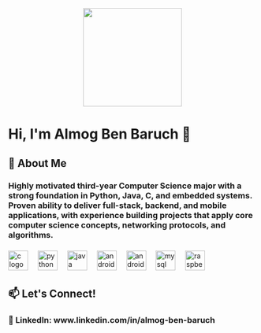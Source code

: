 <div align="center">
  <img height="200" src="https://user-images.githubusercontent.com/74038190/212748830-4c709398-a386-4761-84d7-9e10b98fbe6e.gif"  />
</div>

###

<h1 align="left">Hi, I'm Almog Ben Baruch 👋</h1>

###

<h2 align="left">🚀 About Me</h2>

###

<h3 align="left">Highly motivated third-year Computer Science major with a strong foundation in Python, Java, C, and embedded systems. Proven ability to deliver full-stack, backend, and mobile applications, with experience building projects that apply core computer science concepts, networking protocols, and algorithms.</h3>

###

<div align="left">
  <img src="https://cdn.jsdelivr.net/gh/devicons/devicon/icons/c/c-original.svg" height="40" alt="c logo"  />
  <img width="12" />
  <img src="https://cdn.jsdelivr.net/gh/devicons/devicon/icons/python/python-original.svg" height="40" alt="python logo"  />
  <img width="12" />
  <img src="https://cdn.jsdelivr.net/gh/devicons/devicon/icons/java/java-original.svg" height="40" alt="java logo"  />
  <img width="12" />
  <img src="https://cdn.jsdelivr.net/gh/devicons/devicon@latest/icons/android/android-original.svg" height="40" alt="android logo" />
  <img width="12" />
  <img src="https://cdn.jsdelivr.net/gh/devicons/devicon@latest/icons/xml/xml-original.svg" height="40" alt="android logo" />
  <img width="12" />
  <img src="https://cdn.jsdelivr.net/gh/devicons/devicon/icons/mysql/mysql-original.svg" height="40" alt="mysql logo"  />
  <img width="12" />
  <img src="https://cdn.jsdelivr.net/gh/devicons/devicon@latest/icons/raspberrypi/raspberrypi-original.svg" height="40" alt="raspberry pi logo" />
  <img width="12" />
</div>

###

<h2 align="left">📫 Let's Connect!</h2>

###

<h3 align="left">🔗 LinkedIn: www.linkedin.com/in/almog-ben-baruch<br></h3>

###
